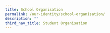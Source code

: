 ```yaml
---
title: School Organisation
permalink: /our-identity/school-organisation/
description: ""
third_nav_title: Student Organisation
---
```

